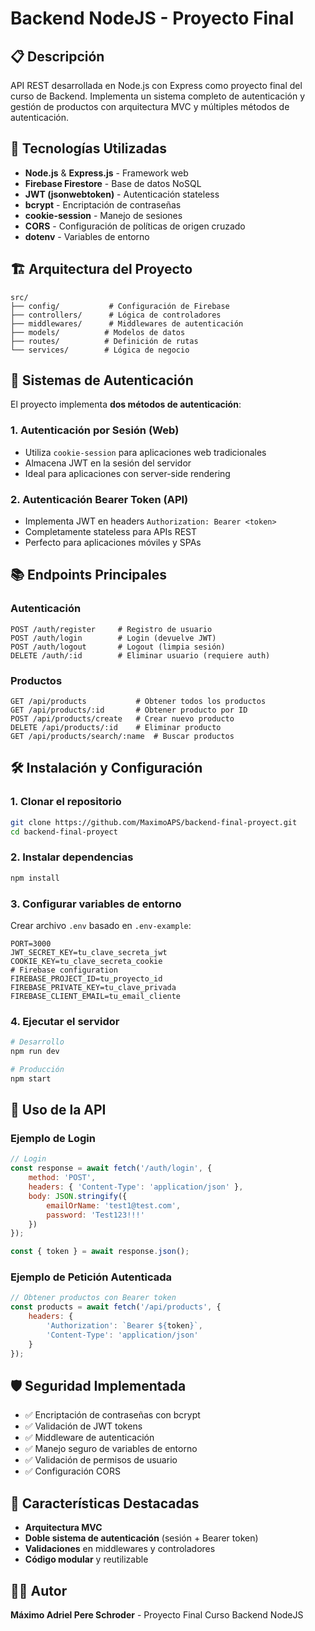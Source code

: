 # Backend NodeJS - Proyecto Final

## 📋 Descripción
API REST desarrollada en Node.js con Express como proyecto final del curso de Backend. Implementa un sistema completo de autenticación y gestión de productos con arquitectura MVC y múltiples métodos de autenticación.

## 🚀 Tecnologías Utilizadas
- **Node.js** & **Express.js** - Framework web
- **Firebase Firestore** - Base de datos NoSQL
- **JWT (jsonwebtoken)** - Autenticación stateless
- **bcrypt** - Encriptación de contraseñas
- **cookie-session** - Manejo de sesiones
- **CORS** - Configuración de políticas de origen cruzado
- **dotenv** - Variables de entorno

## 🏗️ Arquitectura del Proyecto
```
src/
├── config/           # Configuración de Firebase
├── controllers/      # Lógica de controladores
├── middlewares/      # Middlewares de autenticación
├── models/          # Modelos de datos
├── routes/          # Definición de rutas
└── services/        # Lógica de negocio
```

## 🔐 Sistemas de Autenticación
El proyecto implementa **dos métodos de autenticación**:

### 1. Autenticación por Sesión (Web)
- Utiliza `cookie-session` para aplicaciones web tradicionales
- Almacena JWT en la sesión del servidor
- Ideal para aplicaciones con server-side rendering

### 2. Autenticación Bearer Token (API)
- Implementa JWT en headers `Authorization: Bearer <token>`
- Completamente stateless para APIs REST
- Perfecto para aplicaciones móviles y SPAs

## 📚 Endpoints Principales

### Autenticación
```http
POST /auth/register     # Registro de usuario
POST /auth/login        # Login (devuelve JWT)
POST /auth/logout       # Logout (limpia sesión)
DELETE /auth/:id        # Eliminar usuario (requiere auth)
```

### Productos
```http
GET /api/products           # Obtener todos los productos
GET /api/products/:id       # Obtener producto por ID
POST /api/products/create   # Crear nuevo producto
DELETE /api/products/:id    # Eliminar producto
GET /api/products/search/:name  # Buscar productos
```

## 🛠️ Instalación y Configuración

### 1. Clonar el repositorio
```bash
git clone https://github.com/MaximoAPS/backend-final-proyect.git
cd backend-final-proyect
```

### 2. Instalar dependencias
```bash
npm install
```

### 3. Configurar variables de entorno
Crear archivo `.env` basado en `.env-example`:
```env
PORT=3000
JWT_SECRET_KEY=tu_clave_secreta_jwt
COOKIE_KEY=tu_clave_secreta_cookie
# Firebase configuration
FIREBASE_PROJECT_ID=tu_proyecto_id
FIREBASE_PRIVATE_KEY=tu_clave_privada
FIREBASE_CLIENT_EMAIL=tu_email_cliente
```

### 4. Ejecutar el servidor
```bash
# Desarrollo
npm run dev

# Producción
npm start
```

## 🔧 Uso de la API

### Ejemplo de Login
```javascript
// Login
const response = await fetch('/auth/login', {
    method: 'POST',
    headers: { 'Content-Type': 'application/json' },
    body: JSON.stringify({
        emailOrName: 'test1@test.com',
        password: 'Test123!!!'
    })
});

const { token } = await response.json();
```

### Ejemplo de Petición Autenticada
```javascript
// Obtener productos con Bearer token
const products = await fetch('/api/products', {
    headers: {
        'Authorization': `Bearer ${token}`,
        'Content-Type': 'application/json'
    }
});
```

## 🛡️ Seguridad Implementada
- ✅ Encriptación de contraseñas con bcrypt
- ✅ Validación de JWT tokens
- ✅ Middleware de autenticación
- ✅ Manejo seguro de variables de entorno
- ✅ Validación de permisos de usuario
- ✅ Configuración CORS

## 📁 Características Destacadas
- **Arquitectura MVC**
- **Doble sistema de autenticación** (sesión + Bearer token)
- **Validaciones** en middlewares y controladores
- **Código modular** y reutilizable

## 👨‍💻 Autor
**Máximo Adriel Pere Schroder** - Proyecto Final Curso Backend NodeJS

